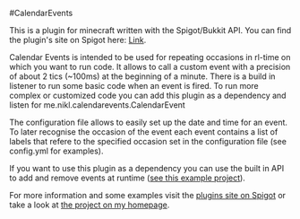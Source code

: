 #CalendarEvents

This is a plugin for minecraft written with the Spigot/Bukkit API. You can find the plugin's site on Spigot here: <a href="https://www.spigotmc.org/resources/calendar-events.35536/" target="_blank">Link</a>.

Calendar Events is intended to be used for repeating occasions in rl-time on which you want to run code. It allows to call a custom event with a precision of about 2 tics (~100ms) at the beginning of a minute. There is a build in listener to run some basic code when an event is fired. To run more complex or customized code you can add this plugin as a dependency and listen for me.nikl.calendarevents.CalendarEvent

The configuration file allows to easily set up the date and time for an event. To later recognise the occasion of the event each event contains a list of labels that refere to the specified occasion set in the configuration file (see config.yml for examples).  

If you want to use this plugin as a dependency you can use the built in API to add and remove events at runtime (<a href="https://github.com/NiklasEi/EggsampleCalendarEventsAPI" target="_blank">see this example project</a>).

For more information and some examples visit the <a href="https://www.spigotmc.org/resources/35536/" target="_blank">plugins site on Spigot</a> or take a look at <a href="https://www.nikl.me/projects/CalendarEvents/" target="_blank">the project on my homepage</a>.
